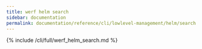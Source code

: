```yaml
---
title: werf helm search
sidebar: documentation
permalink: documentation/reference/cli/lowlevel-management/helm/search.html
---
```


{% include /cli/full/werf_helm_search.md %}
